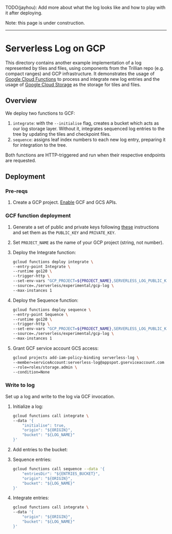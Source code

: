 TODO(jayhou): Add more about what the log looks like and how to play with it after deploying.

Note: this page is under construction.

---

# Serverless Log on GCP

This directory contains another example implementation of a log represented by tiles and files, using components from the Trillian repo (e.g. compact ranges) and GCP infrastructure. It demonstrates the usage of [Google Cloud Functions](https://cloud.google.com/functions) to process and integrate new log entries and the usage of [Google Cloud Storage](https://cloud.google.com/storage) as the storage for tiles and files.

## Overview

We deploy two functions to GCF:

1. `integrate`: with the `--initialise` flag, creates a bucket which acts as our log storage layer. Without it, integrates sequenced log entries to the tree by updating the tiles and checkpoint files.
1. `sequence`: assigns leaf index numbers to each new log entry, preparing it for integration to the tree.

Both functions are HTTP-triggered and run when their respective endpoints are requested.

## Deployment

### Pre-reqs

1. Create a GCP project. [Enable](https://cloud.google.com/endpoints/docs/openapi/enable-api) GCF and GCS APIs.

### GCF function deployment

1. Generate a set of public and private keys following
    [these](https://github.com/transparency-dev/serverless-log/tree/master/serverless#generating-keys)
    instructions and set them as the `PUBLIC_KEY` and `PRIVATE_KEY`.
1. Set `PROJECT_NAME` as the name of your GCP project (string, not number).
1. Deploy the Integrate function:

    ```bash
    gcloud functions deploy integrate \
    --entry-point Integrate \
    --runtime go120 \
    --trigger-http \
    --set-env-vars "GCP_PROJECT=${PROJECT_NAME},SERVERLESS_LOG_PUBLIC_KEY=${PUBLIC_KEY},SERVERLESS_LOG_PRIVATE_KEY=${PRIVATE_KEY}" \
    --source=./serverless/experimental/gcp-log \
    --max-instances 1
    ```

1. Deploy the Sequence function:

    ```bash
    gcloud functions deploy sequence \
    --entry-point Sequence \
    --runtime go120 \
    --trigger-http \
    --set-env-vars "GCP_PROJECT=${PROJECT_NAME},SERVERLESS_LOG_PUBLIC_KEY=${PUBLIC_KEY}" \
    --source=./serverless/experimental/gcp-log \
    --max-instances 1
    ```

1. Grant GCF service account GCS access:

    ```bash
    gcloud projects add-iam-policy-binding serverless-log \
    --member=serviceAccount:serverless-log@appspot.gserviceaccount.com \
    --role=roles/storage.admin \
    --condition=None
    ```

### Write to log

Set up a log and write to the log via GCF invocation.

1. Initialize a log:

    ```bash
    gcloud functions call integrate \
    --data '{
        "initialise": true,
        "origin": "${ORIGIN}",
        "bucket": "${LOG_NAME}"
    }'
    ```

1. Add entries to the bucket:
1. Sequence entries:

    ```bash
    gcloud functions call sequence --data '{
        "entriesDir": "${ENTRIES_BUCKET}",
        "origin": "${ORIGIN}",
        "bucket": "${LOG_NAME}"
    }'
    ```

1. Integrate entries:

    ```bash
    gcloud functions call integrate \
    --data '{
        "origin": "${ORIGIN}",
        "bucket": "${LOG_NAME}"
    }'
    ```

